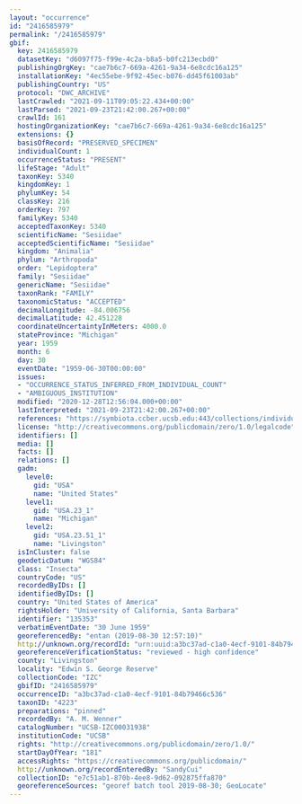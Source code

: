 ```yaml
---
layout: "occurrence"
id: "2416585979"
permalink: "/2416585979"
gbif:
  key: 2416585979
  datasetKey: "d6097f75-f99e-4c2a-b8a5-b0fc213ecbd0"
  publishingOrgKey: "cae7b6c7-669a-4261-9a34-6e8cdc16a125"
  installationKey: "4ec55ebe-9f92-45ec-b076-dd45f61003ab"
  publishingCountry: "US"
  protocol: "DWC_ARCHIVE"
  lastCrawled: "2021-09-11T09:05:22.434+00:00"
  lastParsed: "2021-09-23T21:42:00.267+00:00"
  crawlId: 161
  hostingOrganizationKey: "cae7b6c7-669a-4261-9a34-6e8cdc16a125"
  extensions: {}
  basisOfRecord: "PRESERVED_SPECIMEN"
  individualCount: 1
  occurrenceStatus: "PRESENT"
  lifeStage: "Adult"
  taxonKey: 5340
  kingdomKey: 1
  phylumKey: 54
  classKey: 216
  orderKey: 797
  familyKey: 5340
  acceptedTaxonKey: 5340
  scientificName: "Sesiidae"
  acceptedScientificName: "Sesiidae"
  kingdom: "Animalia"
  phylum: "Arthropoda"
  order: "Lepidoptera"
  family: "Sesiidae"
  genericName: "Sesiidae"
  taxonRank: "FAMILY"
  taxonomicStatus: "ACCEPTED"
  decimalLongitude: -84.006756
  decimalLatitude: 42.451228
  coordinateUncertaintyInMeters: 4000.0
  stateProvince: "Michigan"
  year: 1959
  month: 6
  day: 30
  eventDate: "1959-06-30T00:00:00"
  issues:
  - "OCCURRENCE_STATUS_INFERRED_FROM_INDIVIDUAL_COUNT"
  - "AMBIGUOUS_INSTITUTION"
  modified: "2020-12-28T12:56:04.000+00:00"
  lastInterpreted: "2021-09-23T21:42:00.267+00:00"
  references: "https://symbiota.ccber.ucsb.edu:443/collections/individual/index.php?occid=135353"
  license: "http://creativecommons.org/publicdomain/zero/1.0/legalcode"
  identifiers: []
  media: []
  facts: []
  relations: []
  gadm:
    level0:
      gid: "USA"
      name: "United States"
    level1:
      gid: "USA.23_1"
      name: "Michigan"
    level2:
      gid: "USA.23.51_1"
      name: "Livingston"
  isInCluster: false
  geodeticDatum: "WGS84"
  class: "Insecta"
  countryCode: "US"
  recordedByIDs: []
  identifiedByIDs: []
  country: "United States of America"
  rightsHolder: "University of California, Santa Barbara"
  identifier: "135353"
  verbatimEventDate: "30 June 1959"
  georeferencedBy: "entan (2019-08-30 12:57:10)"
  http://unknown.org/recordId: "urn:uuid:a3bc37ad-c1a0-4ecf-9101-84b79466c536"
  georeferenceVerificationStatus: "reviewed - high confidence"
  county: "Livingston"
  locality: "Edwin S. George Reserve"
  collectionCode: "IZC"
  gbifID: "2416585979"
  occurrenceID: "a3bc37ad-c1a0-4ecf-9101-84b79466c536"
  taxonID: "4223"
  preparations: "pinned"
  recordedBy: "A. M. Wenner"
  catalogNumber: "UCSB-IZC00031938"
  institutionCode: "UCSB"
  rights: "http://creativecommons.org/publicdomain/zero/1.0/"
  startDayOfYear: "181"
  accessRights: "https://creativecommons.org/publicdomain/"
  http://unknown.org/recordEnteredBy: "SandyCui"
  collectionID: "e7c51ab1-870b-4ee8-9d62-092875ffa870"
  georeferenceSources: "georef batch tool 2019-08-30; GeoLocate"
---
```

